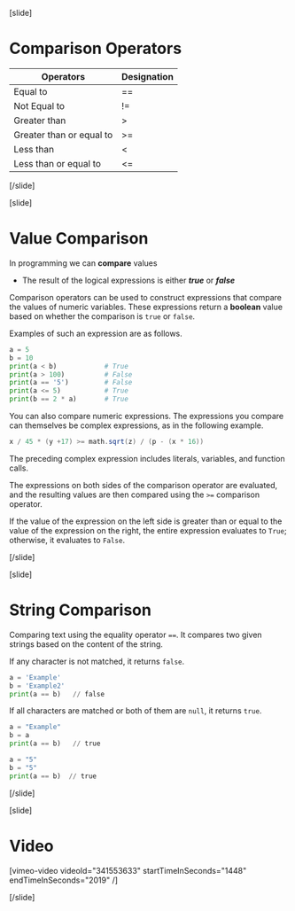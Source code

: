 [slide]
# Comparison Operators
|Operators|Designation|
|---------|-----------|
| Equal to | == |
| Not Equal to | != |
| Greater than | \> |
| Greater than or equal to | \>= |
| Less than | \< |
| Less than or equal to | \<= |
[/slide]

[slide]
# Value Comparison
In programming we can **compare** values

  * The result of the logical expressions is either ***true*** or ***false***

Comparison operators can be used to construct expressions that compare the values of numeric variables. These expressions return a **boolean** value based on whether the comparison is `true` or `false`. 

Examples of such an expression are as follows.

```python
a = 5
b = 10
print(a < b)            # True
print(a > 100)          # False
print(a == '5')         # False
print(a <= 5)           # True
print(b == 2 * a)       # True
``` 
You can also compare numeric expressions. The expressions you compare can themselves be complex expressions, as in the following example.
```java
x / 45 * (y +17) >= math.sqrt(z) / (p - (x * 16))
```
The preceding complex expression includes literals, variables, and function calls. 

The expressions on both sides of the comparison operator are evaluated, and the resulting values are then compared using the `>=` comparison operator. 

If the value of the expression on the left side is greater than or equal to the value of the expression on the right, the entire expression evaluates to `True`; otherwise, it evaluates to `False`.

[/slide]


[slide]
# String Comparison
Comparing text using the equality operator `==`. It compares two given strings based on the content of the string. 

If any character is not matched, it returns `false`. 

```python
a = 'Example'
b = 'Example2'
print(a == b)   // false
```

If all characters are matched or both of them are `null`, it returns `true`.

```python
a = "Example"
b = a
print(a == b)   // true
```
```python
a = "5"
b = "5"
print(a == b)  // true 
```
[/slide]

[slide]
# Video

[vimeo-video videoId="341553633" startTimeInSeconds="1448" endTimeInSeconds="2019" /]

[/slide]